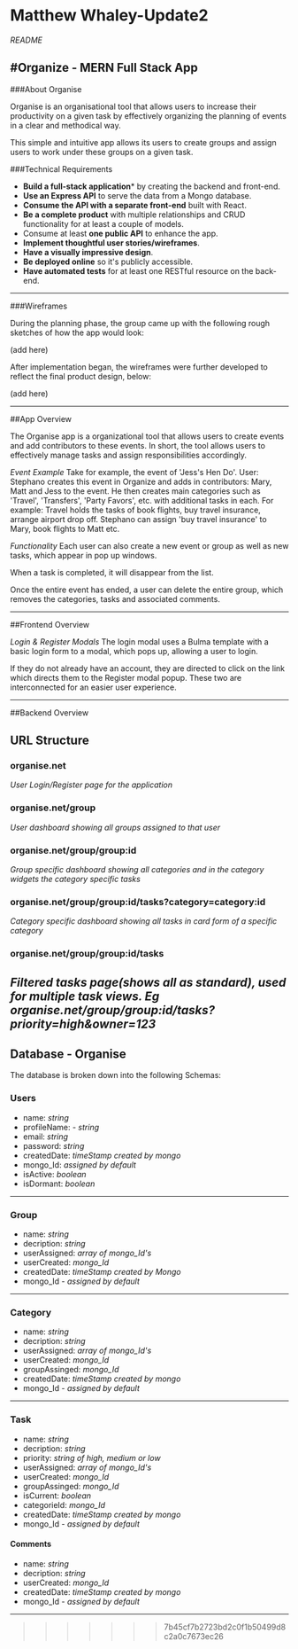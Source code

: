 Matthew Whaley-Update2
=======
_README_

#Organize - MERN Full Stack App
---

###About Organise

Organise is an organisational tool that allows users to increase their productivity on a given task by effectively organizing the planning of events in a clear and methodical way. 

This simple and intuitive app allows its users to create groups and assign users to work under these groups on a given task.



###Technical Requirements

* **Build a full-stack application*** by creating the backend and front-end.
* **Use an Express API** to serve the data from a Mongo database.
* **Consume the API with a separate front-end** built with React.
* **Be a complete product** with multiple relationships and CRUD functionality for at least a couple of models.
* Consume at least **one public API** to enhance the app.
* **Implement thoughtful user stories/wireframes**.
* **Have a visually impressive design**.
* **Be deployed online** so it's publicly accessible.
* **Have automated tests** for at least one RESTful resource on the back-end.

---

###Wireframes

During the planning phase, the group came up with the following rough sketches of how the app would look:

(add here)

After implementation began, the wireframes were further developed to reflect the final product design, below:

(add here)

---

##App Overview

The Organise app is a organizational tool that allows users to create events and add contributors to these events. In short, the tool allows users to effectively manage tasks and assign responsibilities accordingly.

_Event Example_
Take for example, the event of 'Jess's Hen Do'. User: Stephano creates this event in Organize and adds in contributors: Mary, Matt and Jess to the event. He then creates main categories such as 'Travel', 'Transfers', 'Party Favors', etc. with additional tasks in each. For example: Travel holds the tasks of book flights, buy travel insurance, arrange airport drop off. Stephano can assign 'buy travel insurance' to Mary, book flights to Matt etc.

_Functionality_
Each user can also create a new event or group as well as new tasks, which appear in pop up windows.

When a task is completed, it will disappear from the list.

Once the entire event has ended, a user can delete the entire group, which removes the categories, tasks and associated comments.

---
##Frontend Overview

_Login & Register Modals_
The login modal uses a Bulma template with a basic login form to a modal, which pops up, allowing a user to login.

If they do not already have an account, they are directed to click on the link which directs them to the Register modal popup. These two are interconnected for an easier user experience.

---

##Backend Overview

## URL Structure

### organise.net
  _User Login/Register page for the application_

### organise.net/group
  _User dashboard showing all groups assigned to that user_

### organise.net/group/group:id
  _Group specific dashboard showing all categories and in the category widgets the category specific tasks_

### organise.net/group/group:id/tasks?category=category:id
  _Category specific dashboard showing all tasks in card form of a specific category_

### organise.net/group/group:id/tasks
  _Filtered tasks page(shows all as standard), used for multiple task views. Eg organise.net/group/group:id/tasks?priority=high&owner=123_
---

## Database - Organise

The database is broken down into the following Schemas:

### Users
* name: _string_
* profileName: - _string_
* email: _string_
* password: _string_
* createdDate: _timeStamp created by mongo_
* mongo_Id: _assigned by default_
* isActive: _boolean_
* isDormant: _boolean_

___

### Group
* name: _string_
* decription: _string_
* userAssigned: _array of mongo_Id's_
* userCreated: _mongo_Id_
* createdDate: _timeStamp created by Mongo_
* mongo_Id - _assigned by default_

___

### Category
* name: _string_
* decription: _string_
* userAssigned: _array of mongo_Id's_
* userCreated: _mongo_Id_
* groupAssinged: _mongo_Id_
* createdDate: _timeStamp created by mongo_
* mongo_Id - _assigned by default_

___

### Task
* name: _string_
* decription: _string_
* priority: _string of high, medium or  low_
* userAssigned: _array of mongo_Id's_
* userCreated: _mongo_Id_
* groupAssinged: _mongo_Id_
* isCurrent: _boolean_
* categorieId: _mongo_Id_
* createdDate: _timeStamp created by mongo_
* mongo_Id - _assigned by default_

#### Comments
  * name: _string_
  * decription: _string_
  * userCreated: _mongo_Id_
  * createdDate: _timeStamp created by mongo_
  * mongo_Id - _assigned by default_
___
>>>>>>> 7b45cf7b2723bd2c0f1b50499d8c2a0c7673ec26
